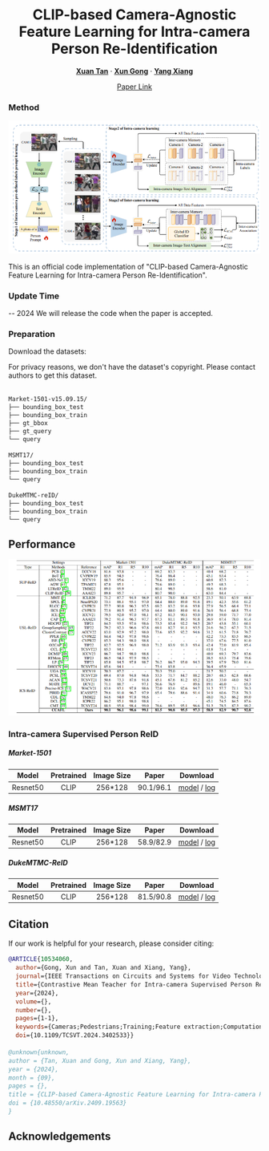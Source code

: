 <p align="center">
  <h1 align="center">CLIP-based Camera-Agnostic Feature Learning for Intra-camera Person Re-Identification</h1>
  <p align="center">
    <a href="https://scholar.google.com.tw/citations?hl=zh-CN&user=3jWe9KAAAAAJ" rel="external nofollow noopener" target="_blank"><strong>Xuan Tan</strong></a>
    ·
    <a href="https://scholar.google.com.tw/citations?user=7PqgUw4AAAAJ&hl=zh-CN&oi=sra" rel="external nofollow noopener" target="_blank"><strong>Xun Gong</strong></a>
    ·
    <a href="https://scholar.google.com.tw/citations?user=oW4vMVkAAAAJ&hl=zh-CN&oi=sra" target="_blank"><strong>Yang Xiang</strong></a>
  </p>
<p align="center">
 <a href="https://arxiv.org/abs/2409.19563" rel="external nofollow noopener" target="_blank">Paper Link</a>
  
### Method
![CCAFL](imgs/overview.png)

This is an official code implementation of "CLIP-based Camera-Agnostic Feature Learning for Intra-camera Person Re-Identification".

### Update Time
-- 2024 We will release the code when the paper is accepted.

### Preparation

Download the datasets:

For privacy reasons, we don't have the dataset's copyright. Please contact authors to get this dataset.

```

Market-1501-v15.09.15/
├── bounding_box_test
├── bounding_box_train
├── gt_bbox
├── gt_query
└── query

MSMT17/
├── bounding_box_test
├── bounding_box_train
└── query

DukeMTMC-reID/
├── bounding_box_test
├── bounding_box_train
└── query

```

## Performance

![perf](imgs/perf.png)

### Intra-camera Supervised Person ReID

##### Market-1501
| Model        |Pretrained	 | Image Size|Paper | Download |
| :------:     |  :------: | :------: |:------: |:------: |
| Resnet50     | CLIP | 256*128 |90.1/96.1 |[model](https://drive.google.com/drive/folders/1boQ_TMP--TCVJydOOmggkMZDwCTS5CL-?usp=drive_link) / [log](https://drive.google.com/drive/folders/1boQ_TMP--TCVJydOOmggkMZDwCTS5CL-?usp=drive_link)|

##### MSMT17
| Model      |Pretrained  | Image Size|Paper | Download |
| :------:     |  :------: |  :------: |:------: |:------: |
| Resnet50    | CLIP | 256*128 |58.9/82.9 |[model](https://drive.google.com/drive/folders/1qIdEnHg5wOKY-yZ7NIkZt7Vlp9ZMNM0o?usp=drive_link) / [log](https://drive.google.com/drive/folders/1qIdEnHg5wOKY-yZ7NIkZt7Vlp9ZMNM0o?usp=drive_link)|

##### DukeMTMC-ReID
| Model     |Pretrained    | Image Size|Paper | Download |
| :------:    |  :------:    | :------: |:------: |:------: |
| Resnet50    | CLIP | 256*128 |81.5/90.8 |[model](https://drive.google.com/drive/folders/1boQ_TMP--TCVJydOOmggkMZDwCTS5CL-?usp=drive_link) / [log](https://drive.google.com/drive/folders/1boQ_TMP--TCVJydOOmggkMZDwCTS5CL-?usp=drive_link)|

## Citation
If our work is helpful for your research, please consider citing:
```bibtex
@ARTICLE{10534060,
  author={Gong, Xun and Tan, Xuan and Xiang, Yang},
  journal={IEEE Transactions on Circuits and Systems for Video Technology}, 
  title={Contrastive Mean Teacher for Intra-camera Supervised Person Re-Identification}, 
  year={2024},
  volume={},
  number={},
  pages={1-1},
  keywords={Cameras;Pedestrians;Training;Feature extraction;Computational modeling;Lighting;Data models;Intra-camera supervision;Mean Teacher;Contrastive learning;Person re-identification},
  doi={10.1109/TCSVT.2024.3402533}}

@unknown{unknown,
author = {Tan, Xuan and Gong, Xun and Xiang, Yang},
year = {2024},
month = {09},
pages = {},
title = {CLIP-based Camera-Agnostic Feature Learning for Intra-camera Person Re-Identification},
doi = {10.48550/arXiv.2409.19563}
}
```

## Acknowledgements

